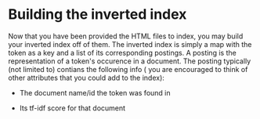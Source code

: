 # Building the inverted index  

Now that you have been provided the HTML files to index, you may build your inverted index off of them. The inverted index is simply a map with the token as a key and a list of its corresponding postings. A posting is the representation of a token's occurence in a document. The posting typically (not limited to) contians the following info ( you are encouraged to think of other attributes that you could add to the index):  

* The document name/id the token was found in  

* Its tf-idf score for that document  

